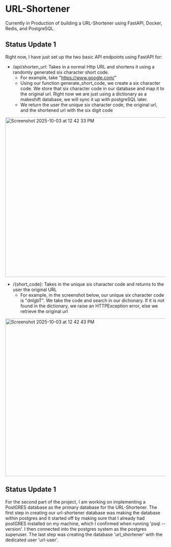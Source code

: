 # URL-Shortener

Currently in Production of building a URL-Shortener using FastAPI, Docker, Redis, and PostgreSQL.

## Status Update 1

Right now, I have just set up the two basic API endpoints using FastAPI for:

-  /api/shorten_url: Takes in a normal Http URL and shortens it using a randomly generated six character short code. 
   -  For example, take "https://www.google.com/" 
   -  Using our function generate_short_code, we create a six character code. We store that six character code in our database and map it to the original url. Right now we are just using a dictionary as a makeshift database, we will sync it up with postgreSQL later. 
   -  We return the user the unique six character code, the original url, and the shortened url with the six digit code
 
   
 <img width="1265" height="500" alt="Screenshot 2025-10-03 at 12 42 33 PM" src="https://github.com/user-attachments/assets/5dc37abf-1a3a-4919-990a-ec175f95887f" />

   


-  /{short_code}: Takes in the unique six character code and returns to the user the original URL
   -  For example, in the screenshot below, our unique six character code is "dnIgbT". We take the code and search in our dictionary. If it is not found in the dictionary, we raise an HTTPException error, else we retrieve the original url
 
<img width="1278" height="494" alt="Screenshot 2025-10-03 at 12 42 43 PM" src="https://github.com/user-attachments/assets/cb1ace10-b837-499f-8bfc-c7ccb962a185" />


## Status Update 1
For the second part of the project, I am working on implementing a PostGRES database as the primary database for the URL-Shortener. The first step in creating our url-shortener database was making the database within postgres and it started off by making sure that I already had postGRES installed on my machine, which I confirmed when running 'psql --version'. I then connected into the postgres system as the postgres superuser. The last step was creating the database 'url_shortener' with the dedicated user 'url-user'. 

